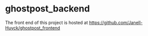 # ghostpost_backend

The front end of this project is hosted at https://github.com/Janell-Huyck/ghostpost_frontend


